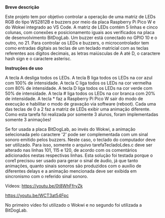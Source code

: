 **Breve descrição**

Este projeto tem por objetivo controlar a operação de uma matriz de LEDs RGB do tipo WS2812B e buzzers por meio da placa Raspberry Pi Pico W e do Wokwi integrado ao VS Code. A matriz de LEDs contém 5 linhas e cinco colunas, com conexões e posicionamento iguais aos verificados na placa de desenvolvimento BitDogLab. Um buzzer está conectado no GPIO 10 e o outro, no 21. Para controlar os LEDs e buzzers, o microcontrolador tem como entradas digitais as teclas de um teclado matricial com as teclas referentes aos dígitos decimais, as letras maiúsculas de A até D, o caractere hash sign e o caractere asterisc.


**Instruções de uso**

A tecla A desliga todos os LEDs.
A tecla B liga todos os LEDs na cor azul com 100% de intensidade.
A tecla C liga todos os LEDs na cor vermelha com 80% de intensidade.
A tecla D liga todos os LEDs na cor verde com 50% de intensidade.
A tecla # liga todos os LEDs na cor branca com 20% de intensidade.
A tecla * faz a Raspberry Pi Pico W sair do modo de execução e habilitar o modo de gravação via software (reboot).
Cada uma das teclas de 0 a 2 faz a matriz de LEDs exibir uma animação diferente. Como esta tarefa foi realizada por somente 3 alunos, foram implementadas somente 3 animações!

Se for usada a placa BitDogLab, ao invés do Wokwi, a animação selecionada pelo caractere '2' pode ser complementada com um sinal sonoro emitido pelos buzzers. Neste caso, o teclado do computador deve ser utilizado. Para isso, somente o arquivo tarefaTecladoLdes.c deve ser alterado nas linhas 101, 115 e 120, de acordo com os comentários adicionados nestas respectivas linhas. Esta solução foi testada porque o core1 precisou ser usado para gerar o sinal de áudio, já que tanto animações, quanto sinais sonoros são produzidos com o auxílio de diferentes delays e a animação mencionada deve ser exibida em sincronismo com o referido sinal sonoro.

Vídeos: https://youtu.be/0t8WhFfryZk

https://youtu.be/WCT3at54Fpc

No primeiro vídeo foi utilizado o Wokwi e no segundo foi utilizada a BitDogLab.